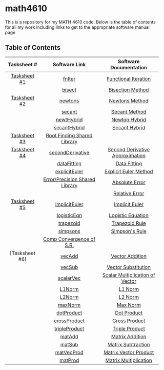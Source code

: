 # math4610
This is a repository for my MATH 4610 code. Below is the table of contents for all my work including links to get to the appropriate software manual page.

## Table of Contents

|                    Tasksheet #                    |                    Software Link                   |                    Software Documentation                   |
| :-----------------------------------------------: | :-------------------------------------------------------: | :-------------------------------------------------------: |
| [Tasksheet #1](https://github.com/jake-daniels16/math4610/blob/main/HW/HW%201.pdf) | [fnIter](https://github.com/jake-daniels16/math4610/blob/main/Root%20Finding%20Problem/Methods/fnIter.py) | [Functional Iteration](https://github.com/jake-daniels16/math4610/blob/main/doc/Software%20Manual/Functional%20Iteration.md) |
| | [bisect](https://github.com/jake-daniels16/math4610/blob/main/Root%20Finding%20Problem/Methods/bisect.py) | [Bisection Method](https://github.com/jake-daniels16/math4610/blob/main/doc/Software%20Manual/Bisection.md) |
| [Tasksheet #2](https://github.com/jake-daniels16/math4610/blob/main/HW/HW%202.pdf) | [newtons](https://github.com/jake-daniels16/math4610/blob/main/Root%20Finding%20Problem/Methods/newtons.py) | [Newtons Method](https://github.com/jake-daniels16/math4610/blob/main/doc/Software%20Manual/Newton's%20Method.md) |
| | [secant](https://github.com/jake-daniels16/math4610/blob/main/Root%20Finding%20Problem/Methods/secant.py) | [Secant Method](https://github.com/jake-daniels16/math4610/blob/main/doc/Software%20Manual/Secant%20Method.md) |
| | [newtHybrid](https://github.com/jake-daniels16/math4610/blob/main/Root%20Finding%20Problem/Methods/newtHybrid.py) | [Newton Hybrid](https://github.com/jake-daniels16/math4610/blob/main/doc/Software%20Manual/Bisection-Newton%20Hybrid.md) |
| | [secantHybrid](https://github.com/jake-daniels16/math4610/blob/main/Root%20Finding%20Problem/Methods/secantHybrid.py) | [Secant Hybrid](https://github.com/jake-daniels16/math4610/blob/main/doc/Software%20Manual/Bisection-Secant%20Hybrid.md) |
| [Tasksheet #3](https://github.com/jake-daniels16/math4610/blob/main/HW/HW%203.pdf)| [Root Finding Shared Library](https://github.com/jake-daniels16/math4610/tree/main/RF%20Shared%20Library) | |
| [Tasksheet #4](https://github.com/jake-daniels16/math4610/blob/main/HW/HW%204.pdf)| [secondDerivative](https://github.com/jake-daniels16/math4610/blob/main/Derivative%20Approximation/Methods/secondDerivative.py) | [Second Derivative Approximation](https://github.com/jake-daniels16/math4610/blob/main/doc/Software%20Manual/Second%20Derivative%20Approx.md) |
| | [dataFitting](https://github.com/jake-daniels16/math4610/blob/main/Derivative%20Approximation/Methods/dataFitting.py) | [Data Fitting](https://github.com/jake-daniels16/math4610/blob/main/doc/Software%20Manual/Data%20Fitting.md) |
| | [explicitEuler](https://github.com/jake-daniels16/math4610/blob/main/Derivative%20Approximation/Methods/explicitEuler.py) | [Explicit Euler Method](https://github.com/jake-daniels16/math4610/blob/main/doc/Software%20Manual/Explicit%20Euler.md) |
| | [Error/Precision Shared Library](https://github.com/jake-daniels16/math4610/tree/main/Error%20Shared%20Library) | [Absolute Error](https://github.com/jake-daniels16/math4610/blob/main/doc/Software%20Manual/Absolute%20Error.md) |
| | | [Relative Error](https://github.com/jake-daniels16/math4610/blob/main/doc/Software%20Manual/Relative%20Error.md) |
| [Tasksheet #5](https://github.com/jake-daniels16/math4610/blob/main/HW/HW%205.pdf) | [implicitEuler](https://github.com/jake-daniels16/math4610/blob/main/Derivative%20Approximation/Methods/implicitEuler.py) | [Implicit Euler](https://github.com/jake-daniels16/math4610/blob/main/doc/Software%20Manual/Implicit%20Euler.md) |
| | [logisticEqn](https://github.com/jake-daniels16/math4610/blob/main/Derivative%20Approximation/logisticEqn.py) | [Logistic Equation](https://github.com/jake-daniels16/math4610/blob/main/doc/Software%20Manual/Logistic%20Equation.md) |
| | [trapezoid](https://github.com/jake-daniels16/math4610/blob/main/Numerical%20Integration/Methods/trapezoid.py) | [Trapezoid Rule](https://github.com/jake-daniels16/math4610/blob/main/doc/Software%20Manual/Trapezoid%20Rule.md) |
| | [simpsons](https://github.com/jake-daniels16/math4610/blob/main/Numerical%20Integration/Methods/simpsons.py) | [Simpson's Rule](https://github.com/jake-daniels16/math4610/blob/main/doc/Software%20Manual/Simpson's%20Rule.md) |
| | [Comp Convergence of S.R.](https://github.com/jake-daniels16/math4610/blob/main/Numerical%20Integration/Comp_Convergence.py) | |
| [Tasksheet #6] | [vecAdd](https://github.com/jake-daniels16/math4610/blob/main/Linear_Algebra_Code/Methods/vecAdd.py) | [Vector Addition](https://github.com/jake-daniels16/math4610/blob/main/doc/Software%20Manual/Vector%20Addition.md) |
| | [vecSub](https://github.com/jake-daniels16/math4610/blob/main/Linear_Algebra_Code/Methods/vecSub.py) | [Vector Substitution](https://github.com/jake-daniels16/math4610/blob/main/doc/Software%20Manual/Vector%20Subtraction.md) |
| | [scalarVec](https://github.com/jake-daniels16/math4610/blob/main/Linear_Algebra_Code/Methods/vecScalar.py) | [Scalar Multiplication of Vector](https://github.com/jake-daniels16/math4610/blob/main/doc/Software%20Manual/Scalar%20Multiplication%20of%20Vector.md) |
| | [L1Norm](https://github.com/jake-daniels16/math4610/blob/main/Linear_Algebra_Code/Methods/L1Norm.py) | [L1 Norm](https://github.com/jake-daniels16/math4610/blob/main/doc/Software%20Manual/L1%20Norm.md) |
| | [L2Norm](https://github.com/jake-daniels16/math4610/blob/main/Linear_Algebra_Code/Methods/L2Norm.py) | [L2 Norm](https://github.com/jake-daniels16/math4610/blob/main/doc/Software%20Manual/L2%20Norm.md) |
| | [maxNorm](https://github.com/jake-daniels16/math4610/blob/main/Linear_Algebra_Code/Methods/maxNorm.py) | [Max Norm](https://github.com/jake-daniels16/math4610/blob/main/doc/Software%20Manual/Max%20Norm.md) |
| | [dotProduct](https://github.com/jake-daniels16/math4610/blob/main/Linear_Algebra_Code/Methods/dotProduct.py) | [Dot Product](https://github.com/jake-daniels16/math4610/blob/main/doc/Software%20Manual/Dot%20Product.md) |
| | [crossProduct](https://github.com/jake-daniels16/math4610/blob/main/Linear_Algebra_Code/Methods/crossProduct.py) | [Cross Product](https://github.com/jake-daniels16/math4610/blob/main/doc/Software%20Manual/Cross%20Product.md) |
| | [tripleProduct](https://github.com/jake-daniels16/math4610/blob/main/Linear_Algebra_Code/Methods/tripleProduct.py) | [Triple Product](https://github.com/jake-daniels16/math4610/blob/main/doc/Software%20Manual/Triple%20Product.md) |
| | [matAdd](https://github.com/jake-daniels16/math4610/blob/main/Linear_Algebra_Code/Methods/matAdd.py) | [Matrix Addition](https://github.com/jake-daniels16/math4610/blob/main/doc/Software%20Manual/Matrix%20Addition.md) |
| | [matSub](https://github.com/jake-daniels16/math4610/blob/main/Linear_Algebra_Code/Methods/matSub.py) | [Matrix Subtraction](https://github.com/jake-daniels16/math4610/blob/main/doc/Software%20Manual/Matrix%20Subtraction.md) |
| | [matVecProd](https://github.com/jake-daniels16/math4610/blob/main/Linear_Algebra_Code/Methods/matVecProd.py) | [Matrix Vector Product](https://github.com/jake-daniels16/math4610/blob/main/doc/Software%20Manual/Matrix%20Vector%20Product.md) |
| | [matProd](https://github.com/jake-daniels16/math4610/blob/main/Linear_Algebra_Code/Methods/matProd.py) | [Matrix Multiplication](https://github.com/jake-daniels16/math4610/blob/main/doc/Software%20Manual/Matrix%20Multiplication.md) |
